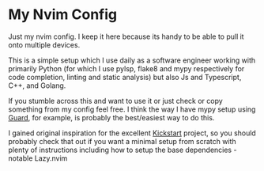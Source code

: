 # My Nvim Config

Just my nvim config. I keep it here because its handy to be able to pull it onto multiple devices.

This is a simple setup which I use daily as a software engineer working with primarily Python (for which I use pylsp, flake8 and mypy respectively for code completion, linting and static analysis) but also Js and Typescript, C++, and Golang.

If you stumble across this and want to use it or just check or copy something from my config feel free. I think the way I have mypy setup using [Guard](https://github.com/nvimdev/guard.nvim), for example, is probably the best/easiest way to do this.

I gained original inspiration for the excellent [Kickstart](https://github.com/nvim-lua/kickstart.nvim) project, so you should probably check that out if you want a minimal setup from scratch with plenty of instructions including how to setup the base dependencies - notable Lazy.nvim

